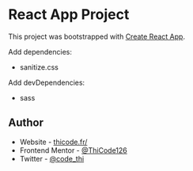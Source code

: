 # React App Project

This project was bootstrapped with [Create React App](https://github.com/facebook/create-react-app).

Add dependencies:

- sanitize.css

Add devDependencies:

- sass

## Author

- Website - [thicode.fr/](https://thicode.fr/)
- Frontend Mentor - [@ThiCode126](https://www.frontendmentor.io/profile/ThiCode126)
- Twitter - [@code_thi](https://twitter.com/code_thi)
